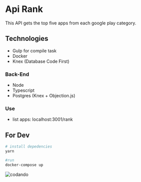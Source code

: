 Api Rank
=========

This API gets the top five apps from each google play category.


## Technologies

* Gulp for compile task
* Docker
* Knex (Database Code First)

### Back-End
* Node
* Typescript
* Postgres (Knex + Objection.js) 

### Use
* list apps: localhost:3001/rank

## For Dev

```bash
# install depedencies
yarn

#run
docker-compose up
```

![codando](https://media.giphy.com/media/ZvLUtG6BZkBi0/giphy.gif)